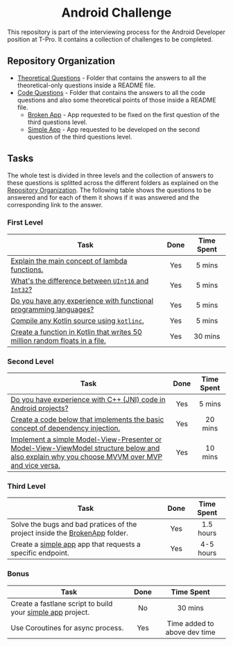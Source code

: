 <h1 align="center">Android Challenge</h1>

This repository is part of the interviewing process for the Android Developer position at T-Pro. It contains a collection of challenges to be completed.

## Repository Organization

- [Theoretical Questions](https://github.com/keitheyre/TPro-Interview/tree/master/Theoretical%20Questions) - Folder that contains the answers to all the theoretical-only questions inside a README file.
- [Code Questions](https://github.com/keitheyre/TPro-Interview/tree/master/Code%20Questions) - Folder that contains the answers to all the code questions and also some theoretical points of those inside a README file.
  - [Broken App](https://github.com/keitheyre/TPro-Interview/tree/master/Code%20Questions/BrokenApp) - App requested to be fixed on the first question of the third questions level.
  - [Simple App](https://github.com/keitheyre/TPro-Interview/tree/master/Code%20Questions/SimpleApp) - App requested to be developed on the second question of the third questions level.

## Tasks

The whole test is divided in three levels and the collection of answers to these questions is splitted across the different folders as explained on the [Repository Organization](#repository-organization). The following table shows the questions to be answered and for each of them it shows if it was answered and the corresponding link to the answer.

### First Level

| Task | Done | Time Spent |
| ----------- | :-: | :-: |
| [Explain the main concept of lambda functions.](https://github.com/T-Pro/android-challenge-elena/blob/master/Theoretical%20Questions/README.md) | Yes | 5 mins |
| [What's the difference between `UInt16` and `Int32`?](https://github.com/T-Pro/android-challenge-elena/blob/master/Theoretical%20Questions/README.md) | Yes  | 5 mins |
| [Do you have any experience with functional programming languages?](https://github.com/T-Pro/android-challenge-elena/blob/master/Theoretical%20Questions/README.md) |  Yes | 5 mins |
| [Compile any Kotlin source using `kotlinc`.](https://github.com/T-Pro/android-challenge-elena/blob/master/Code%20Questions/README.md) |  Yes | 5 mins |
| [Create a function in Kotlin that writes 50 million random floats in a file.](https://github.com/T-Pro/android-challenge-elena/blob/master/Code%20Questions/README.md) | Yes  | 30 mins |
  
### Second Level

| Task | Done | Time Spent |
| ----------- | :-: | :-: |
| [Do you have experience with C++ (JNI) code in Android projects?](https://github.com/T-Pro/android-challenge-elena/blob/master/Theoretical%20Questions/README.md) | Yes  | 5 mins |
| [Create a code below that implements the basic concept of dependency injection.](https://github.com/T-Pro/android-challenge-elena/blob/master/Code%20Questions/README.md) | Yes  | 20 mins |
| [Implement a simple Model-View-Presenter or Model-View-ViewModel structure below and also explain why you choose MVVM over MVP and vice versa.](https://github.com/T-Pro/android-challenge-elena/blob/master/Code%20Questions/README.md) | Yes  | 10 mins |

### Third Level

| Task | Done | Time Spent |
| ----------- | :-: | :-: |
| Solve the bugs and bad pratices of the project inside the [BrokenApp](https://github.com/keitheyre/TPro-Interview/tree/master/Code%20Questions/BrokenApp) folder. |  Yes | 1.5 hours |
| Create a [simple app](https://github.com/keitheyre/TPro-Interview/tree/master/Code%20Questions/SimpleApp) app that requests a specific endpoint. | Yes  | 4-5 hours |

### Bonus

| Task | Done | Time Spent |
| ----------- | :-: | :-: |
| Create a fastlane script to build your [simple app](https://github.com/keitheyre/TPro-Interview/tree/master/Code%20Questions/SimpleApp) project. | No  | 30 mins |
| Use Coroutines for async process. |  Yes | Time added to above dev time |
